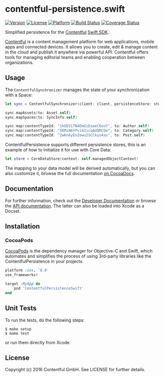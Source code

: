 # contentful-persistence.swift

[![Version](https://img.shields.io/cocoapods/v/ContentfulPersistenceSwift.svg?style=flat)](http://cocoadocs.org/docsets/ContentfulPersistenceSwift)
[![License](https://img.shields.io/cocoapods/l/ContentfulPersistenceSwift.svg?style=flat)](http://cocoadocs.org/docsets/ContentfulPersistenceSwift)
[![Platform](https://img.shields.io/cocoapods/p/ContentfulPersistenceSwift.svg?style=flat)](http://cocoadocs.org/docsets/ContentfulPersistenceSwift)
[![Build Status](https://img.shields.io/travis/contentful/contentful-persistence.swift/master.svg?style=flat)](https://travis-ci.org/contentful/contentful-persistence.swift)
[![Coverage Status](https://img.shields.io/coveralls/contentful/contentful-persistence.swift.svg)](https://coveralls.io/github/contentful/contentful-persistence.swift)

Simplified persistence for the [Contentful][1] [Swift SDK][2].

[Contentful][1] is a content management platform for web applications, mobile apps and connected devices. It allows you to create, edit & manage content in the cloud and publish it anywhere via powerful API. Contentful offers tools for managing editorial teams and enabling cooperation between organizations.

## Usage

The `ContentfulSynchronizer` manages the state of your synchronization with a Space:

```swift
let sync = ContentfulSynchronizer(client: client, persistenceStore: store)

sync.mapAssets(to: Asset.self)
sync.mapSpaces(to: SyncInfo.self)

sync.map(contentTypeId: "1kUEViTN4EmGiEaaeC6ouY", to: Author.self)
sync.map(contentTypeId: "5KMiN6YPvi42icqAUQMCQe", to: Category.self)
sync.map(contentTypeId: "2wKn6yEnZewu2SCCkus4as", to: Post.self)
```

ContentfulPersistence supports different persistence stores, this is an example of how to initialize it for use with Core Data:

```swift
let store = CoreDataStore(context: self.managedObjectContext)
```

The mapping to your data model will be derived automatically, but you can also customize it, browse the full documentation [on CocoaDocs][3].

## Documentation

For further information, check out the [Developer Documentation][4] or browse the [API documentation][3]. The latter can also be loaded into Xcode as a Docset.

## Installation

### CocoaPods

[CocoaPods][5] is the dependency manager for Objective-C and Swift, which automates and simplifies the process of using 3rd-party libraries like the ContentfulPersistence in your projects.

```ruby
platform :ios, '8.0'
use_frameworks!

target :MyApp do
	pod 'ContentfulPersistenceSwift'
end
```

## Unit Tests

To run the tests, do the following steps:

    $ make setup
    $ make test

or run them directly from Xcode.

## License

Copyright (c) 2016 Contentful GmbH. See LICENSE for further details.

[1]: https://www.contentful.com
[2]: https://github.com/contentful/contentful.swift
[3]: http://cocoadocs.org/docsets/ContentfulPersistenceSwift/
[4]: https://www.contentful.com/developers/docs/references/content-delivery-api/
[5]: https://cocoapods.org/
